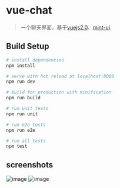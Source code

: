 # vue-chat

> 一个聊天界面，基于[vuejs2.0](http://vuejs.org/)、[mint-ui](http://mint-ui.github.io/).

## Build Setup

``` bash
# install dependencies
npm install

# serve with hot reload at localhost:8080
npm run dev

# build for production with minification
npm run build

# run unit tests
npm run unit

# run e2e tests
npm run e2e

# run all tests
npm test
```

## screenshots
![image](https://github.com/taylorchen709/vue-chat/blob/master/screenshots/main.png)
![image](https://github.com/taylorchen709/vue-chat/blob/master/screenshots/face.png)


